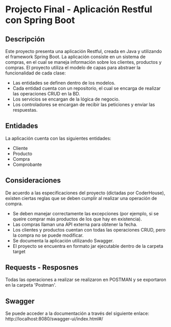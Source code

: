 # Projecto Final - Aplicación Restful con Spring Boot
## Descripción
Este proyecto presenta una aplicación Restful, creada en Java y utilizando el framework Spring Boot. 
La aplicación consiste en un sistema de compras, en el cual se maneja información sobre los clientes, productos y compras. 
El proyecto utiliza el modelo de capas para abstraer la funcionalidad de cada clase: 
- Las entidades se definen dentro de los modelos. 
- Cada entidad cuenta con un repositorio, el cual se encarga de realizar las operaciones CRUD en la BD.
- Los servicios se encargan de la lógica de negocio.
- Los controladores se encargan de recibir las peticiones y enviar las respuestas.

## Entidades
La aplicación cuenta con las siguientes entidades: 
- Cliente
- Producto
- Compra
- Comprobante

## Consideraciones
De acuerdo a las especificaciones del proyecto (dictadas por CoderHouse), existen ciertas reglas
que se deben cumplir al realizar una operación de compra.
- Se deben manejar correctamente las excepciones (por ejemplo, si se queire comprar más productos de los que hay en existencia).
- Las compras llaman una API externa para obtener la fecha. 
- Los clientes y productos cuentan con todas las operaciones CRUD, pero la compra no se puede modificar. 
- Se documenta la aplicación utilizando Swagger.
- El proyecto se encuentra en formato jar ejecutable dentro de la carpeta target

## Requests - Resposnes
Todas las operaciones a realizar se realizaron en POSTMAN y se exportaron en la carpeta 'Postman'.

## Swagger
Se puede acceder a la documentación a través del siguiente enlace: http://localhost:8080/swagger-ui/index.html#/
